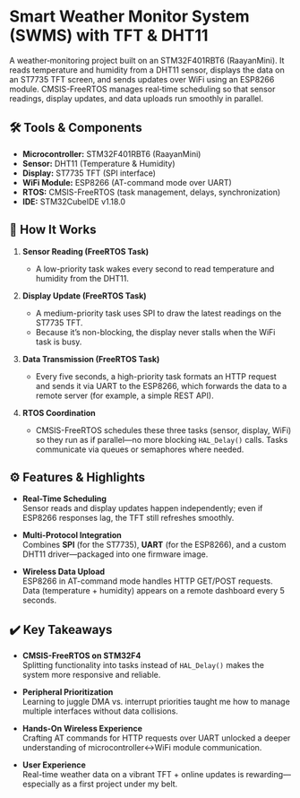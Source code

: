 # Smart Weather Monitor System (SWMS) with TFT & DHT11

A weather‐monitoring project built on an STM32F401RBT6 (RaayanMini). It reads temperature and humidity from a DHT11 sensor, displays the data on an ST7735 TFT screen, and sends updates over WiFi using an ESP8266 module. CMSIS-FreeRTOS manages real‐time scheduling so that sensor readings, display updates, and data uploads run smoothly in parallel.  


## 🛠 Tools & Components

- **Microcontroller:** STM32F401RBT6 (RaayanMini)  
- **Sensor:** DHT11 (Temperature & Humidity)  
- **Display:** ST7735 TFT (SPI interface)  
- **WiFi Module:** ESP8266 (AT-command mode over UART)  
- **RTOS:** CMSIS-FreeRTOS (task management, delays, synchronization)  
- **IDE:** STM32CubeIDE v1.18.0    


## 🔧 How It Works

1. **Sensor Reading (FreeRTOS Task)**  
   - A low-priority task wakes every second to read temperature and humidity from the DHT11.

2. **Display Update (FreeRTOS Task)**  
   - A medium-priority task uses SPI to draw the latest readings on the ST7735 TFT.  
   - Because it’s non-blocking, the display never stalls when the WiFi task is busy.

3. **Data Transmission (FreeRTOS Task)**  
   - Every five seconds, a high-priority task formats an HTTP request and sends it via UART to the ESP8266, which forwards the data to a remote server (for example, a simple REST API).

4. **RTOS Coordination**  
   - CMSIS-FreeRTOS schedules these three tasks (sensor, display, WiFi) so they run as if parallel—no more blocking `HAL_Delay()` calls. Tasks communicate via queues or semaphores where needed.  

## ⚙️ Features & Highlights

- **Real-Time Scheduling**  
  Sensor reads and display updates happen independently; even if ESP8266 responses lag, the TFT still refreshes smoothly.

- **Multi-Protocol Integration**  
  Combines **SPI** (for the ST7735), **UART** (for the ESP8266), and a custom DHT11 driver—packaged into one firmware image.

- **Wireless Data Upload**  
  ESP8266 in AT-command mode handles HTTP GET/POST requests. Data (temperature + humidity) appears on a remote dashboard every 5 seconds.  
    
## ✔️ Key Takeaways

- **CMSIS-FreeRTOS on STM32F4**  
  Splitting functionality into tasks instead of `HAL_Delay()` makes the system more responsive and reliable.

- **Peripheral Prioritization**  
  Learning to juggle DMA vs. interrupt priorities taught me how to manage multiple interfaces without data collisions.

- **Hands-On Wireless Experience**  
  Crafting AT commands for HTTP requests over UART unlocked a deeper understanding of microcontroller↔WiFi module communication.

- **User Experience**  
  Real-time weather data on a vibrant TFT + online updates is rewarding—especially as a first project under my belt.


